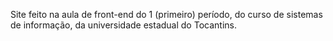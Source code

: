 Site feito na aula de front-end do 1 (primeiro) período, do curso de sistemas de informação, da universidade estadual do Tocantins.
